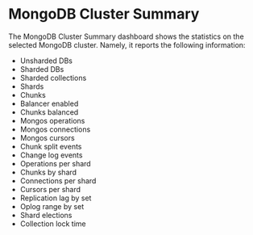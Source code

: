 # MongoDB Cluster Summary

The MongoDB Cluster Summary dashboard shows the statistics on the selected MongoDB cluster. Namely, it reports the following information:

* Unsharded DBs
* Sharded DBs
* Sharded collections
* Shards
* Chunks
* Balancer enabled
* Chunks balanced
* Mongos operations
* Mongos connections
* Mongos cursors
* Chunk split events
* Change log events
* Operations per shard
* Chunks by shard
* Connections per shard
* Cursors per shard
* Replication lag by set
* Oplog range by set
* Shard elections
* Collection lock time
